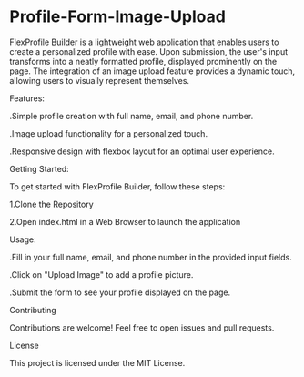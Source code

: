 # Profile-Form-Image-Upload
FlexProfile Builder is a lightweight web application that enables users to create a personalized profile with ease. Upon submission, the user's input transforms into a neatly formatted profile, displayed prominently on the page. The integration of an image upload feature provides a dynamic touch, allowing users to visually represent themselves.

Features:

.Simple profile creation with full name, email, and phone number.

.Image upload functionality for a personalized touch.

.Responsive design with flexbox layout for an optimal user experience.


Getting Started:

To get started with FlexProfile Builder, follow these steps:

1.Clone the Repository

2.Open index.html in a Web Browser to launch the application



Usage:

.Fill in your full name, email, and phone number in the provided input fields.

.Click on "Upload Image" to add a profile picture.

.Submit the form to see your profile displayed on the page.

Contributing

Contributions are welcome! Feel free to open issues and pull requests.

License

This project is licensed under the MIT License.
